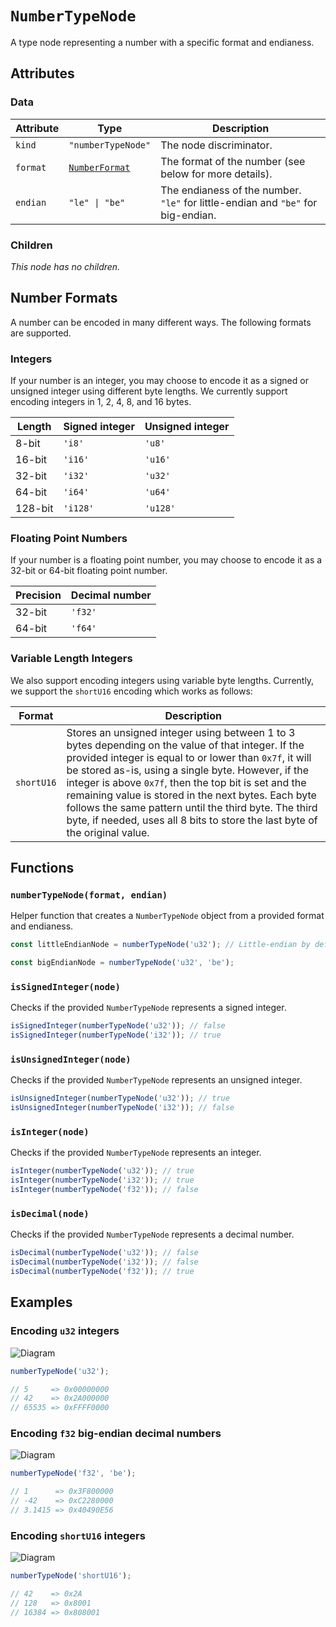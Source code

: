 # `NumberTypeNode`

A type node representing a number with a specific format and endianess.

## Attributes

### Data

| Attribute | Type                              | Description                                                                      |
| --------- | --------------------------------- | -------------------------------------------------------------------------------- |
| `kind`    | `"numberTypeNode"`                | The node discriminator.                                                          |
| `format`  | [`NumberFormat`](#number-formats) | The format of the number (see below for more details).                           |
| `endian`  | `"le" \| "be"`                    | The endianess of the number. `"le"` for little-endian and `"be"` for big-endian. |

### Children

_This node has no children._

## Number Formats

A number can be encoded in many different ways. The following formats are supported.

### Integers

If your number is an integer, you may choose to encode it as a signed or unsigned integer using different byte lengths. We currently support encoding integers in 1, 2, 4, 8, and 16 bytes.

| Length  | Signed integer | Unsigned integer |
| ------- | -------------- | ---------------- |
| 8-bit   | `'i8'`         | `'u8'`           |
| 16-bit  | `'i16'`        | `'u16'`          |
| 32-bit  | `'i32'`        | `'u32'`          |
| 64-bit  | `'i64'`        | `'u64'`          |
| 128-bit | `'i128'`       | `'u128'`         |

### Floating Point Numbers

If your number is a floating point number, you may choose to encode it as a 32-bit or 64-bit floating point number.

| Precision | Decimal number |
| --------- | -------------- |
| 32-bit    | `'f32'`        |
| 64-bit    | `'f64'`        |

### Variable Length Integers

We also support encoding integers using variable byte lengths. Currently, we support the `shortU16` encoding which works as follows:

| Format     | Description                                                                                                                                                                                                                                                                                                                                                                                                                                                                   |
| ---------- | ----------------------------------------------------------------------------------------------------------------------------------------------------------------------------------------------------------------------------------------------------------------------------------------------------------------------------------------------------------------------------------------------------------------------------------------------------------------------------- |
| `shortU16` | Stores an unsigned integer using between 1 to 3 bytes depending on the value of that integer. If the provided integer is equal to or lower than `0x7f`, it will be stored as-is, using a single byte. However, if the integer is above `0x7f`, then the top bit is set and the remaining value is stored in the next bytes. Each byte follows the same pattern until the third byte. The third byte, if needed, uses all 8 bits to store the last byte of the original value. |

## Functions

### `numberTypeNode(format, endian)`

Helper function that creates a `NumberTypeNode` object from a provided format and endianess.

```ts
const littleEndianNode = numberTypeNode('u32'); // Little-endian by default.

const bigEndianNode = numberTypeNode('u32', 'be');
```

### `isSignedInteger(node)`

Checks if the provided `NumberTypeNode` represents a signed integer.

```ts
isSignedInteger(numberTypeNode('u32')); // false
isSignedInteger(numberTypeNode('i32')); // true
```

### `isUnsignedInteger(node)`

Checks if the provided `NumberTypeNode` represents an unsigned integer.

```ts
isUnsignedInteger(numberTypeNode('u32')); // true
isUnsignedInteger(numberTypeNode('i32')); // false
```

### `isInteger(node)`

Checks if the provided `NumberTypeNode` represents an integer.

```ts
isInteger(numberTypeNode('u32')); // true
isInteger(numberTypeNode('i32')); // true
isInteger(numberTypeNode('f32')); // false
```

### `isDecimal(node)`

Checks if the provided `NumberTypeNode` represents a decimal number.

```ts
isDecimal(numberTypeNode('u32')); // false
isDecimal(numberTypeNode('i32')); // false
isDecimal(numberTypeNode('f32')); // true
```

## Examples

### Encoding `u32` integers

![Diagram](https://github.com/codama-idl/codama/assets/3642397/4bb1ae23-c69f-4c9f-a7ec-8f971d061667)

```ts
numberTypeNode('u32');

// 5     => 0x00000000
// 42    => 0x2A000000
// 65535 => 0xFFFF0000
```

### Encoding `f32` big-endian decimal numbers

![Diagram](https://github.com/codama-idl/codama/assets/3642397/d9cbfd3c-b8a2-4c13-a8a8-a11e7ed5d422)

```ts
numberTypeNode('f32', 'be');

// 1      => 0x3F800000
// -42    => 0xC2280000
// 3.1415 => 0x40490E56
```

### Encoding `shortU16` integers

![Diagram](https://github.com/codama-idl/codama/assets/3642397/73e12166-cdaa-4fca-ae2a-67937f8b130e)

```ts
numberTypeNode('shortU16');

// 42    => 0x2A
// 128   => 0x8001
// 16384 => 0x808001
```
